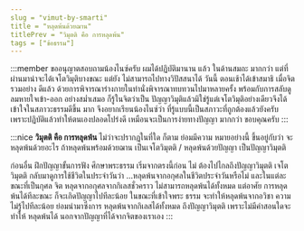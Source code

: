 ```yaml
---
slug = "vimut-by-smarti"
title = "หลุดพ้นด้วยฌาน"
titlePrev = "วิมุตติ คือ การหลุดพ้น"
tags = ["ข้อธรรม"]
---
```


:::member
ขออนุญาตสอบถามน้องไนซ์ครับ ผมได้ปฏิบัติมานาน
แล้ว ในด้านสมถะ มากกว่า แต่ที่ผ่านมาน่าจะได้เจโตวิมุติบางขณะ แต่ยัง
ไม่สามารถไปทางวิปัสสนาได้ วันนี้ ตอนเช้าได้เข้าสมาธิ เมื่อจิตรวมอย่าง
ดีแล้ว ด้วยการพิจารณาร่างกายในท่านั่งพิจารณาทบทวนไปมาหลายครั้ง
พร้อมกับการสลับดูลมหายใจเข้า-ออก อย่างสม่ำเสมอ ก็รู้ในจิตว่าเป็น
ปัญญาวิมุติแล้วมิใช่รู้แต่เจโตวิมุติอย่างเดียวจึงได้เข้าใจในสภาวะธรรมดีขึ้น
มาก จึงอยากเรียนน้องไนซ์ว่า ที่รู้แบบนี้เป็นสภาวะที่ถูกต้องแล้วยังครับ
เพราะปฏิบัติแล้วทำให้ตนเองปลอดโปร่งดี เหมือนจะเป็นการง่ายทางปัญญา
มากกว่า ขอบคุณครับ
:::

:::nice
**วิมุตติ คือ การหลุดพ้น** ไม่ว่าจะปรากฎในที่ใด ก็ตาม ย่อมมีความ
หมายอย่างนี้ ขึ้นอยู่กับว่า จะหลุดพ้นด้วยอะไร ถ้าหลุดพ้นพร้อมด้วยฌาน
เป็นเจโตวิมุตติ / หลุดพ้นด้วยปัญญา เป็นปัญญาวิมุตติ

ก่อนอื่น ฝึกปัญญาขั้นการฟัง ศึกษาพระธรรม เริ่มจากตรงนี้ก่อน ไม่
ต้องไปไกลถึงปัญญาวิมุตติ เจโตวิมุตติ กลับมาดูการใช้ชีวิตในประจำวันว่า
...หลุดพ้นจากอกุศลในชีวิตประจำวันหรือไม่ และในแต่ละขณะที่เป็นกุศล
จิต หลุดจากอกุศลจากกิเลสชั่วคราว ไม่สามารถหลุดพ้นได้ทั้งหมด แต่อาศัย
การหลุดพ้นได้ทีละขณะ ก็จะเกิดปัญญาไปทีละน้อย ในขณะที่เข้าใจพระ
ธรรม จะทำให้หลุดพ้นจากอวิชา ความไม่รู้ไปทีละน้อย ย่อมนำมาซึ่งการ
หลุดพ้นจากกิเลสได้ทั้งหมด ถึงปัญญาวิมุตติ เพราะไม่มีคำสอนใดจะทำให้
หลุดพ้นได้ นอกจากปัญญาที่ได้จากจิตของเราเอง
:::
